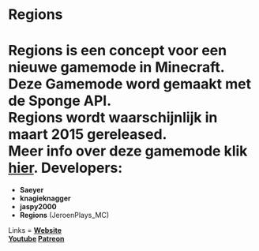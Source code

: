 

Regions
=
Regions is een concept voor een nieuwe gamemode in Minecraft.<br/>
Deze Gamemode word gemaakt met de Sponge API.<br/> 
Regions wordt waarschijnlijk in maart 2015 gereleased.<br/>
Meer info over deze gamemode klik <a href = "http://minecraftforum.nl/index.php/topic,50047.0.html">hier<a>.
Developers:
=
<ul>
<li><strong>Saeyer</strong><br/>
<li><strong>knagieknagger</strong><br/> 
<li> <strong>jaspy2000</strong> <br/>
<li> <strong>Regions</strong> (JeroenPlays_MC)
</ul>
Links
=
<strong>
<a href="http://www.itsmilan.nl/regions">Website</a><br/>
<a href="http://www.youtube.com" nog goed instellen>Youtube</a>
<a href = "http://www.patreon.com/regions">Patreon</a>
</strong>





